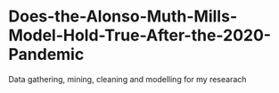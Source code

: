 # Does-the-Alonso-Muth-Mills-Model-Hold-True-After-the-2020-Pandemic
Data gathering, mining, cleaning and modelling for my researach
